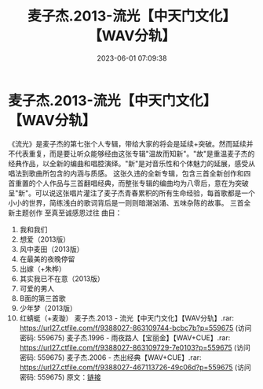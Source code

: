 ﻿---
title: 麦子杰.2013-流光【中天门文化】【WAV分轨】
date: 2023-06-01 07:09:38
categories: WAV车载音乐、镜像
tags: 华语中文
---
# 麦子杰.2013-流光【中天门文化】【WAV分轨】

《流光》是麦子杰的第七张个人专辑，带给大家的将会是延续+突破。然而延续并不代表重复，而是要让听众能够经由这张专辑"温故而知新"。"故"是重温麦子杰的经典作品，以全新的编曲和唱腔演绎。"新"是对音乐性和个体魅力的延展，感受从唱法到歌曲所包含的内涵与质感。
这张久违的全新专辑，包含三首全新创作和四首重置的个人作品与三首翻唱经典，而整张专辑的编曲均为八零后，意在为突破呈"新"。可以说这张唱片灌注了麦子杰青春累积的所有生命经验，每首歌都是一个小小的世界，简练浅白的歌词背后是一则则暗潮汹涌、五味杂陈的故事。
三首全新主题创作 至真至诚感恩过往
曲目：
01. 我和我们
02. 想爱（2013版）
03. 风中麦田（2013版）
04. 在最美的夜晚停留
05. 出嫁（+朱桦）
06. 其实我已不在意（2013版）
07. 可爱的男人
08. B面的第三首歌
09. 少年梦（2013版）
10. 红蜻蜓（+麦璇）
麦子杰.2013 - 流光【中天门文化】【WAV分轨】.rar: https://url27.ctfile.com/f/9388027-863109744-bcbc7b?p=559675
(访问密码: 559675)
麦子杰.1996 - 雨夜路人【宝丽金】【WAV+CUE】.rar: https://url27.ctfile.com/f/9388027-863109729-7e0103?p=559675
(访问密码: 559675)
麦子杰.2006 - 杰出经典【WAV+CUE】.rar: https://url27.ctfile.com/f/9388027-467113726-49c06d?p=559675
(访问密码: 559675)
原文：[链接](https://blog.sina.com.cn/s/blog_1647c7e760103124q.html)